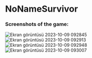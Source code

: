 # NoNameSurvivor
### Screenshots of the game:

![Ekran görüntüsü 2023-10-09 092845](https://github.com/FikretGezer/NoNameSurvivor/assets/64322071/64c53fc5-658e-4e04-86ff-69b687758d30)
![Ekran görüntüsü 2023-10-09 092913](https://github.com/FikretGezer/NoNameSurvivor/assets/64322071/267c9de7-248e-45d5-8a89-d99964ce0a76)
![Ekran görüntüsü 2023-10-09 092948](https://github.com/FikretGezer/NoNameSurvivor/assets/64322071/c448d012-422f-4867-a0b3-ca09632a84aa)
![Ekran görüntüsü 2023-10-09 093007](https://github.com/FikretGezer/NoNameSurvivor/assets/64322071/123d6950-2f22-4e27-aca9-8eaa0bd61c07)
